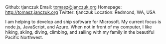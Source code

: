 Github:   tjanczuk
Email:    tomasz@janczuk.org
Homepage: http://tomasz.janczuk.org
Twitter: tjanczuk
Location: Redmond, WA, USA

I am helping to develop and ship software for Microsoft. My current focus is node.js, JavaScript, and Azure. When not in front of my computer, I like hiking, skiing, diving, climbing, and sailing with my family in the beautiful Pacific Northwest.  